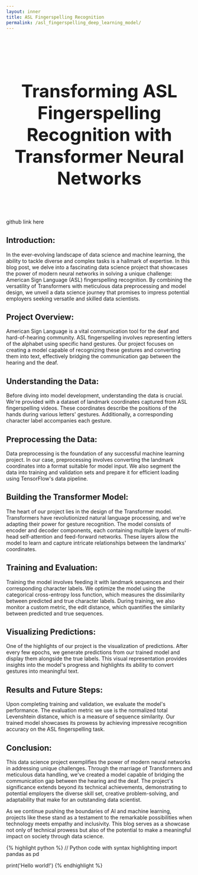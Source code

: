 ```yaml
---
layout: inner
title: ASL Fingerspelling Recognition
permalink: /asl_fingerspelling_deep_learning_model/
---
```

<html>
<head>
  <style>
    h1 {
      font-size: 48px;
    }
  </style>
</head>
<body>
	<br>
	<br>
	<br>
	<div align="center">
	  <h1>Transforming ASL Fingerspelling Recognition with Transformer Neural Networks</h1>
	</div>
	<br>
	<br>
</body>
</html>

github link here

## Introduction:
In the ever-evolving landscape of data science and machine learning, the ability to tackle diverse and complex tasks is a hallmark of expertise. In this blog post, we delve into a fascinating data science project that showcases the power of modern neural networks in solving a unique challenge: American Sign Language (ASL) fingerspelling recognition. By combining the versatility of Transformers with meticulous data preprocessing and model design, we unveil a data science journey that promises to impress potential employers seeking versatile and skilled data scientists.

## Project Overview:
American Sign Language is a vital communication tool for the deaf and hard-of-hearing community. ASL fingerspelling involves representing letters of the alphabet using specific hand gestures. Our project focuses on creating a model capable of recognizing these gestures and converting them into text, effectively bridging the communication gap between the hearing and the deaf.

## Understanding the Data:
Before diving into model development, understanding the data is crucial. We're provided with a dataset of landmark coordinates captured from ASL fingerspelling videos. These coordinates describe the positions of the hands during various letters' gestures. Additionally, a corresponding character label accompanies each gesture.

## Preprocessing the Data:
Data preprocessing is the foundation of any successful machine learning project. In our case, preprocessing involves converting the landmark coordinates into a format suitable for model input. We also segment the data into training and validation sets and prepare it for efficient loading using TensorFlow's data pipeline.

## Building the Transformer Model:
The heart of our project lies in the design of the Transformer model. Transformers have revolutionized natural language processing, and we're adapting their power for gesture recognition. The model consists of encoder and decoder components, each containing multiple layers of multi-head self-attention and feed-forward networks. These layers allow the model to learn and capture intricate relationships between the landmarks' coordinates.

## Training and Evaluation:
Training the model involves feeding it with landmark sequences and their corresponding character labels. We optimize the model using the categorical cross-entropy loss function, which measures the dissimilarity between predicted and true character labels. During training, we also monitor a custom metric, the edit distance, which quantifies the similarity between predicted and true sequences.

## Visualizing Predictions:
One of the highlights of our project is the visualization of predictions. After every few epochs, we generate predictions from our trained model and display them alongside the true labels. This visual representation provides insights into the model's progress and highlights its ability to convert gestures into meaningful text.

## Results and Future Steps:
Upon completing training and validation, we evaluate the model's performance. The evaluation metric we use is the normalized total Levenshtein distance, which is a measure of sequence similarity. Our trained model showcases its prowess by achieving impressive recognition accuracy on the ASL fingerspelling task.

## Conclusion:
This data science project exemplifies the power of modern neural networks in addressing unique challenges. Through the marriage of Transformers and meticulous data handling, we've created a model capable of bridging the communication gap between the hearing and the deaf. The project's significance extends beyond its technical achievements, demonstrating to potential employers the diverse skill set, creative problem-solving, and adaptability that make for an outstanding data scientist.

As we continue pushing the boundaries of AI and machine learning, projects like these stand as a testament to the remarkable possibilities when technology meets empathy and inclusivity. This blog serves as a showcase not only of technical prowess but also of the potential to make a meaningful impact on society through data science.

{% highlight python %} 
// Python code with syntax highlighting
import pandas as pd

print('Hello world!')
{% endhighlight %}
